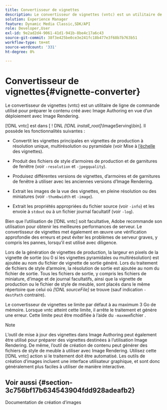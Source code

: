 ```yaml
---
title: Convertisseur de vignettes
description: Le convertisseur de vignettes (vntc) est un utilitaire de ligne de commande utilisé pour préparer le contenu créé avec Image Authoring en vue d’un déploiement avec Image Rendering.
solution: Experience Manager
feature: Dynamic Media Classic,SDK/API
role: Developer,User
exl-id: 9e2ad2d4-9061-41d1-941b-8be4c17a6c43
source-git-commit: 38f3e425be0ce3e241fc18b477e3f68b7b763b51
workflow-type: tm+mt
source-wordcount: '331'
ht-degree: 0%

---
```


# Convertisseur de vignettes{#vignette-converter}

Le convertisseur de vignettes (vntc) est un utilitaire de ligne de commande utilisé pour préparer le contenu créé avec Image Authoring en vue d’un déploiement avec Image Rendering.

[!DNL vntc] est dans [ ! DNL *[!DNL install_root]*\ImageServing\bin]. Il possède les fonctionnalités suivantes :

* Convertit les vignettes principales en vignettes de production à résolution unique, multirésolution ou pyramidale (voir Mise à [l’échelle](../../../../ir-api/vntc/utilities/c-ir-vignette-converter-vntc/c-ir-vignette-scaling.md#concept-e373a29c2f954df98d704c7723804585) des vignettes).
* Produit des fichiers de style d’armoires de production et de garnitures de fenêtre (voir `-resolution` et `-jpegquality`).

* Produisez différentes versions de vignettes, d’armoires et de garnitures de fenêtre à utiliser avec les anciennes versions d’Image Rendering.
* Extrait les images de la vue des vignettes, en pleine résolution ou des miniatures (voir `-thumbwidth` et `-image`).
* Extrait les propriétés appropriées du fichier source (voir `-info`) et les envoie à `stdout` ou à un fichier journal facultatif (voir `-log`).

Bien que l’utilisation de [!DNL vntc] soit facultative, Adobe recommande son utilisation pour obtenir les meilleures performances de serveur. Le convertisseur de vignettes met également en œuvre une vérification approfondie des erreurs et peut éviter les problèmes de serveur graves, y compris les pannes, lorsqu’il est utilisé avec diligence.

Lors de la génération de vignettes de production, la largeur en pixels de la vignette de sortie (ou 0 si les vignettes pyramidales ou multirésolution) est ajoutée au nom du fichier de vignette de sortie généré. Lors du traitement de fichiers de style d’armoire, la résolution de sortie est ajoutée au nom du fichier de sortie. Tous les fichiers de sortie, y compris les fichiers de miniature, d’image et de journal facultatifs, ainsi que la vignette de production ou le fichier de style de meuble, sont placés dans le même répertoire que celui où *[!DNL sourceFile]* se trouve (sauf indication `-destPath` contraire).

Le convertisseur de vignettes se limite par défaut à au maximum 3 Go de mémoire. Lorsque vntc atteint cette limite, il arrête le traitement et génère une erreur. Cette limite peut être modifiée à l’aide du `-maxmem`fichier .

>[!NOTE]
>
>L’outil de mise à jour des vignettes dans Image Authoring peut également être utilisé pour préparer des vignettes destinées à l’utilisation Image Rendering. De même, l’outil de création de contenu peut générer des fichiers de style de meuble à utiliser avec Image Rendering. Utilisez cette [!DNL vntc] action si le traitement doit être automatisé. Les outils de création d’images incluent une interface utilisateur graphique, et sont donc généralement plus faciles à utiliser de manière interactive.

## Voir aussi {#section-3c756bf17b634543904fdd928adeafb2}

Documentation de création d’images
